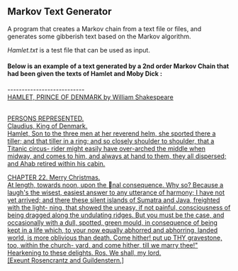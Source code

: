 <h2>Markov Text Generator</h2>

A program that creates a Markov chain from a text file or files, and generates some gibberish text based on the Markov algorithm.

<i>Hamlet.txt</i> is a test file that can be used as input. 

<h4>Below is an example of a text generated by a 2nd order Markov Chain that
had been given the texts of Hamlet and Moby Dick :</h4>
---------------------------
<br><u>HAMLET, PRINCE OF DENMARK<u>
by William Shakespeare

<br>PERSONS REPRESENTED.<br>
Claudius, King of Denmark.<br>
Hamlet, Son to the three men at her reverend helm, she sported there a tiller; and
that tiller in a ring; and so closely shoulder to shoulder, that a Titanic circus-
rider might easily have over-arched the middle when midway, and comes to
him, and always at hand to them, they all dispersed; and Ahab retired within
his cabin.

CHAPTER 22. Merry Christmas.<br>
At length, towards noon, upon the nal consequence. Why so? Because a laugh's
the wisest, easiest answer to any utterance of harmony; I have not yet arrived;
and there these silent islands of Sumatra and Java, freighted with the light-
ning, that showed the uneasy, if not painful, consciousness of being dragged
along the undulating ridges. But you must be the case, and occasionally with
a dull, spotted, green mould, in consequence of being kept in a life which,
to your now equally abhorred and abhorring, landed world, is more oblivious
than death. Come hither! put up THY gravestone, too, within the church-
yard, and come hither, till we marry thee!"
Hearkening to these delights.
Ros. We shall, my lord.
<br>
[Exeunt Rosencrantz and Guildenstern.]
